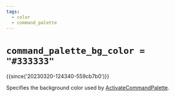 ```yaml
---
tags:
  - color
  - command_palette
---
```

# `command_palette_bg_color = "#333333"`

{{since('20230320-124340-559cb7b0')}}

Specifies the background color used by
[ActivateCommandPalette](../keyassignment/ActivateCommandPalette.md).

